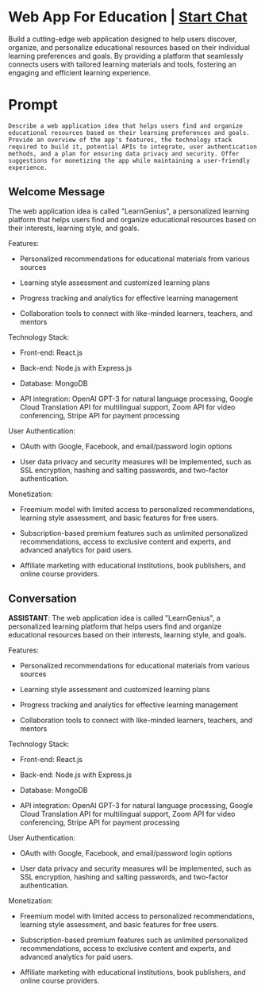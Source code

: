 

# Web App For Education | [Start Chat](https://gptcall.net/chat.html?data=%7B%22contact%22%3A%7B%22id%22%3A%22X9EyKh3H61il_tPFXRlAk%22%2C%22flow%22%3Atrue%7D%7D)
Build a cutting-edge web application designed to help users discover, organize, and personalize educational resources based on their individual learning preferences and goals. By providing a platform that seamlessly connects users with tailored learning materials and tools, fostering an engaging and efficient learning experience.

# Prompt

```
Describe a web application idea that helps users find and organize educational resources based on their learning preferences and goals. Provide an overview of the app's features, the technology stack required to build it, potential APIs to integrate, user authentication methods, and a plan for ensuring data privacy and security. Offer suggestions for monetizing the app while maintaining a user-friendly experience.
```

## Welcome Message
The web application idea is called "LearnGenius", a personalized learning platform that helps users find and organize educational resources based on their interests, learning style, and goals.



Features:

- Personalized recommendations for educational materials from various sources

- Learning style assessment and customized learning plans

- Progress tracking and analytics for effective learning management

- Collaboration tools to connect with like-minded learners, teachers, and mentors



Technology Stack:

- Front-end: React.js

- Back-end: Node.js with Express.js

- Database: MongoDB

- API integration: OpenAI GPT-3 for natural language processing, Google Cloud Translation API for multilingual support, Zoom API for video conferencing, Stripe API for payment processing



User Authentication:

- OAuth with Google, Facebook, and email/password login options

- User data privacy and security measures will be implemented, such as SSL encryption, hashing and salting passwords, and two-factor authentication.



Monetization:

- Freemium model with limited access to personalized recommendations, learning style assessment, and basic features for free users.

- Subscription-based premium features such as unlimited personalized recommendations, access to exclusive content and experts, and advanced analytics for paid users.

- Affiliate marketing with educational institutions, book publishers, and online course providers.

## Conversation

**ASSISTANT**: The web application idea is called "LearnGenius", a personalized learning platform that helps users find and organize educational resources based on their interests, learning style, and goals.



Features:

- Personalized recommendations for educational materials from various sources

- Learning style assessment and customized learning plans

- Progress tracking and analytics for effective learning management

- Collaboration tools to connect with like-minded learners, teachers, and mentors



Technology Stack:

- Front-end: React.js

- Back-end: Node.js with Express.js

- Database: MongoDB

- API integration: OpenAI GPT-3 for natural language processing, Google Cloud Translation API for multilingual support, Zoom API for video conferencing, Stripe API for payment processing



User Authentication:

- OAuth with Google, Facebook, and email/password login options

- User data privacy and security measures will be implemented, such as SSL encryption, hashing and salting passwords, and two-factor authentication.



Monetization:

- Freemium model with limited access to personalized recommendations, learning style assessment, and basic features for free users.

- Subscription-based premium features such as unlimited personalized recommendations, access to exclusive content and experts, and advanced analytics for paid users.

- Affiliate marketing with educational institutions, book publishers, and online course providers.

